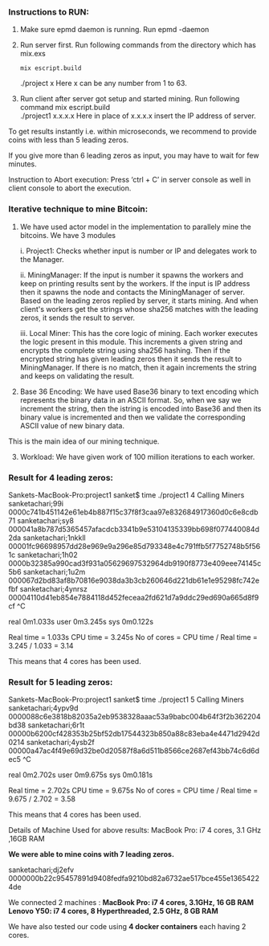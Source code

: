 ### Instructions to RUN:

1. Make sure epmd daemon is running. Run epmd -daemon
2. Run server first. Run following commands from the directory which has mix.exs

	   mix escript.build 
  	 ./project x
   Here x can be any number from 1 to 63.

3. Run client after server got setup and started mining. Run following command
 	mix escript.build  
  ./project1 x.x.x.x
Here in place of x.x.x.x insert the IP address of server.

To get results instantly i.e. within microseconds, we recommend to provide coins with less than 5 leading zeros.

If you give more than 6 leading zeros as input, you may have to wait for few minutes.

Instruction to Abort execution:
Press ‘ctrl +  C’ in server console as well in client console to abort the execution.

### Iterative technique to mine Bitcoin:

1. We have used actor model in the implementation to parallely mine the bitcoins. We have 3 modules

     i. Project1:       	Checks whether input is number or IP and delegates work to the Manager.

     ii. MiningManager:  If the input is number it spawns the workers and keep on printing results sent by the workers. If the input is IP address then it spawns the node and contacts the MiningManager of server. Based on the leading zeros replied by server, it starts mining. And when client's workers get the strings whose sha256 matches with the leading zeros, it sends the result to server.

   iii. Local Miner:         This has the core logic of mining. Each worker executes the logic present in this module. This increments a given string and encrypts the complete string using sha256 hashing. Then if the encrypted string has given leading zeros then it sends the result to MiningManager. If there is no match, then it again increments the string and keeps on validating the result.

2. Base 36 Encoding:      We have used Base36 binary to text encoding which represents the binary data in an ASCII format. So, when we say we increment the string, then the istring is encoded into Base36 and then its binary value is incremented and then we validate the corresponding ASCII value of new binary data. 

This is the main idea of our mining technique.

3. Workload:                   We have given work of 100 million iterations to each worker.



### Result for 4 leading zeros:

Sankets-MacBook-Pro:project1 sanket$ time ./project1 4
Calling Miners
sanketachari;99i        0000c741b451142e61eb4b887f15c37f8f3caa97e832684917360d0c6e8cdb71
sanketachari;sy8        000041a8b787d5365457afacdcb3341b9e53104135339bb698f077440084d2da
sanketachari;1nkkll     00001fc96698957dd28e969e9a296e85d793348e4c791ffb5f7752748b5f561c
sanketachari;1h02       0000b32385a990cad3f931a05629697532964db9190f8773e409eee74145c5b6
sanketachari;1u2m       000067d2bd83af8b70816e9038da3b3cb260646d221db61e1e95298fc742efbf
sanketachari;4ynrsz     00004110d41eb854e7884118d452feceaa2fd621d7a9ddc29ed690a665d8f9cf
^C

real    0m1.033s
user    0m3.245s
sys     0m0.122s

Real time = 1.033s CPU time = 3.245s
No of cores = CPU time / Real time = 3.245 / 1.033 = 3.14

This means that 4 cores has been used.


### Result for 5 leading zeros:

Sankets-MacBook-Pro:project1 sanket$ time ./project1 5
Calling Miners
sanketachari;4ypv9d     0000088c6e3818b82035a2eb9538328aaac53a9babc004b64f3f2b362204bd38
sanketachari;6r1t       00000b6200cf428353b25bf52db17544323b850a88c83eba4e4471d2942d0214
sanketachari;4ysb2f     00000a47ac4f49e69d32be0d20587f8a6d511b8566ce2687ef43bb74c6d6dec5
^C

real    0m2.702s
user    0m9.675s
sys     0m0.181s

Real time = 2.702s CPU time = 9.675s
No of cores = CPU time / Real time = 9.675 / 2.702  = 3.58

This means that 4 cores has been used.


Details of Machine Used for above results:
MacBook Pro: i7 4 cores, 3.1 GHz ,16GB RAM




**We were able to mine coins with 7 leading zeros.**

sanketachari;dj2efv     0000000b22c95457891d9408fedfa9210bd82a6732ae517bce455e13654224de

We connected 2 machines :
**MacBook Pro: i7 4 cores, 3.1GHz,  16 GB RAM
Lenovo Y50: i7 4 cores, 8 Hyperthreaded, 2.5 GHz, 8 GB RAM**


We have also tested our code using **4 docker containers** each having 2 cores.
